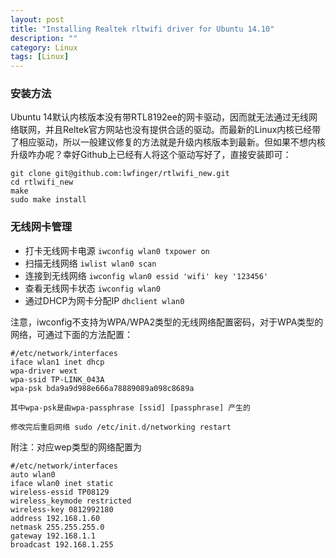 ```yaml
---
layout: post
title: "Installing Realtek rltwifi driver for Ubuntu 14.10"
description: ""
category: Linux
tags: [Linux]
---
```


### 安装方法

Ubuntu 14默认内核版本没有带RTL8192ee的网卡驱动，因而就无法通过无线网络联网，并且Reltek官方网站也没有提供合适的驱动。而最新的Linux内核已经带了相应驱动，所以一般建议修复的方法就是升级内核版本到最新。但如果不想内核升级咋办呢？幸好Github上已经有人将这个驱动写好了，直接安装即可：

```
git clone git@github.com:lwfinger/rtlwifi_new.git
cd rtlwifi_new
make
sudo make install
```

### 无线网卡管理

* 打卡无线网卡电源 `iwconfig wlan0 txpower on`
* 扫描无线网络     `iwlist wlan0 scan`
* 连接到无线网络   `iwconfig wlan0 essid 'wifi' key '123456'`
* 查看无线网卡状态 `iwconfig wlan0`
* 通过DHCP为网卡分配IP `dhclient wlan0`

注意，iwconfig不支持为WPA/WPA2类型的无线网络配置密码，对于WPA类型的网络，可通过下面的方法配置：

```
#/etc/network/interfaces
iface wlan1 inet dhcp
wpa-driver wext
wpa-ssid TP-LINK_043A
wpa-psk bda9a9d988e666a78889089a098c8689a

其中wpa-psk是由wpa-passphrase [ssid] [passphrase] 产生的

修改完后重启网络 sudo /etc/init.d/networking restart
```

附注：对应wep类型的网络配置为

```
#/etc/network/interfaces
auto wlan0
iface wlan0 inet static
wireless-essid TP08129
wireless_keymode restricted
wireless-key 0812992180
address 192.168.1.60
netmask 255.255.255.0
gateway 192.168.1.1
broadcast 192.168.1.255
```


